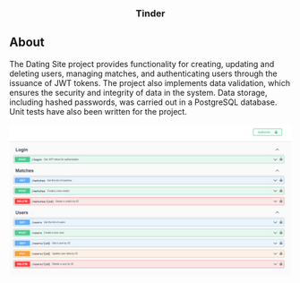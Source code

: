 <h3 align="center">Tinder</h3>

## About <a name = "about"></a>

The Dating Site project provides functionality for creating, updating and deleting users, managing matches, and authenticating users through the issuance of JWT tokens. The project also implements data validation, which ensures the security and integrity of data in the system. Data storage, including hashed passwords, was carried out in a PostgreSQL database. Unit tests have also been written for the project.

<p align="center">
  <a href="" rel="noopener">
 <img src="https://github.com/SergeySeptember/Tinder/blob/master/Screenshot.png?raw=true"></a>
</p>

